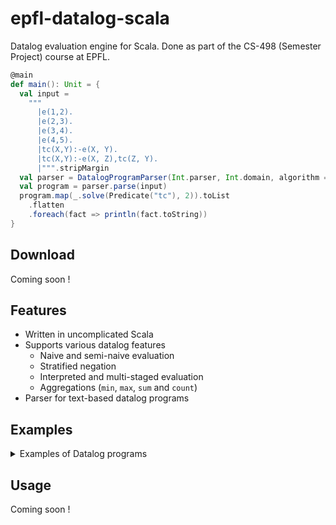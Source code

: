# epfl-datalog-scala

Datalog evaluation engine for Scala.
Done as part of the CS-498 (Semester Project) course at EPFL.

```scala
@main
def main(): Unit = {
  val input =
    """
      |e(1,2).
      |e(2,3).
      |e(3,4).
      |e(4,5).
      |tc(X,Y):-e(X, Y).
      |tc(X,Y):-e(X, Z),tc(Z, Y).
      |""".stripMargin
  val parser = DatalogProgramParser(Int.parser, Int.domain, algorithm = SemiNaive, engine = ExecutionEngine.staged)
  val program = parser.parse(input)
  program.map(_.solve(Predicate("tc"), 2)).toList
    .flatten
    .foreach(fact => println(fact.toString))
}

```

## Download

Coming soon !

## Features

+ Written in uncomplicated Scala
+ Supports various datalog features
    - Naive and semi-naive evaluation
    - Stratified negation
    - Interpreted and multi-staged evaluation
    - Aggregations (`min`, `max`, `sum` and `count`)
+ Parser for text-based datalog programs

## Examples

<details>
<summary>Examples of Datalog programs</summary>
<ul>
<li><a href="./src/test/resources/examples/agg_distinct/program.dl">agg_distinct</a></li>
<li><a href="./src/test/resources/examples/neg/program.dl">neg</a></li>
<li><a href="./src/test/resources/examples/tc/program.dl">tc</a></li>
<li><a href="./src/test/resources/examples/tc_neg/program.dl">tc_neg</a></li>
</ul>
</details>

## Usage

Coming soon !